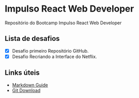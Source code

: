 # Impulso React Web Developer
Repositório do Bootcamp Impulso React Web Developer

## Lista de desafios

- [x] Desafio primeiro Repositório GitHub.
- [x] Desafio Recriando a Interface do Netflix.

## Links úteis
- [Markdown Guide](https://www.markdownguide.org/basic-syntax/)
- [Git Download](https://git-scm.com/)
